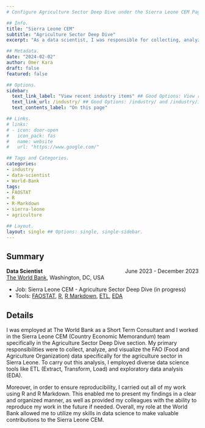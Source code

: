 ```yaml
---
# Configure Agriculture Sector Deep Dive under the Sierra Leone CEM Page.

## Info.
title: "Sierra Leone CEM"
subtitle: "Agriculture Sector Deep Dive"
excerpt: "As a data scientist, I was responsible for collecting, analyzing, and visualization FAO data for Sierra Leone CEM in The World Bank." ## Shown on the Industry Main Page, but does not shown on the Industry Page.

## Metadata.
date: "2024-02-02"
author: Omer Kara
draft: false
featured: false

## Options.
sidebar:
  text_link_label: "View recent industry items" ## Good Options: View recent industry items and Subscribe via RSS.
  text_link_url: /industry/ ## Good Options: /industry/ and /industry/index.xml.
  text_contents_label: "On this page"

## Links.
# links:
# - icon: door-open
#   icon_pack: fas
#   name: website
#   url: "https://www.google.com/"

## Tags and Categories.
categories:
- industry
- data-scientist
- World-Bank
tags:
- FAOSTAT
- R
- R-Markdown
- sierra-leone
- agriculture

## Layout.
layout: single ## Options: single, single-sidebar.
---
```




## Summary
<div style="overflow: hidden; margin-bottom: -14px;">
  <span style="float: left; text-align: left;"><b>Data Scientist</b></span>
  <span style="float: right; text-align: right;">June 2023 - December 2023</span>
</div>

[The World Bank](https://www.worldbank.org/en/home), Washington, DC, USA
- Job: Sierra Leone CEM - Agriculture Sector Deep Dive (in progress)
- Tools: [FAOSTAT](https://www.fao.org/faostat/en/), [R](http://www.r-project.org/), [R Markdown](http://rmarkdown.rstudio.com/), [ETL](https://en.wikipedia.org/wiki/Extract,_transform,_load), [EDA](https://en.wikipedia.org/wiki/Exploratory_data_analysis)

## Details
I was employed at The World Bank as a Short Term Consultant and I worked in the Sierra Leone CEM (Country Economic Memorandum) team specifically in the Agriculture Sector Deep Dive section. My primary responsibilities were to collect, analyze, and visualize the FAO (Food and Agriculture Organization) data specifically for the agriculture sector in Sierra Leone. To carry out this analysis, I employed diverse data science tools like ETL (Extract, Transform, Load) and exploratory data analysis (EDA).

Moreover, in order to ensure reproducibility, I carried out all of my work using R and R Markdown. This enabled me to present my findings in a clear and organized manner, as well as provided my colleagues with the ability to reproduce my work in the future if needed. Overall, my role at the World Bank allowed me to utilize my skills in data science to make valuable contributions to the Sierra Leone CEM.

